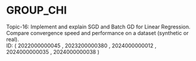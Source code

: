 # GROUP_CHI
Topic-16: Implement and explain SGD and Batch GD for Linear Regression. Compare convergence speed and performance on a dataset (synthetic or real).     
ID: ( 2022000000045 , 2023200000380 , 2024000000012 , 2024000000035 , 2024000000038 )
